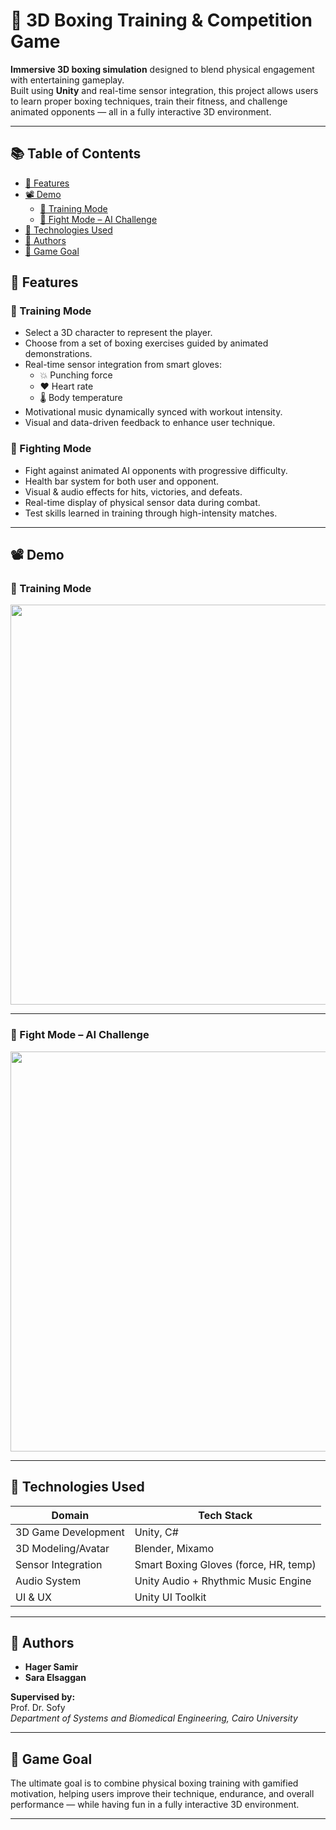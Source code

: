 # 🥊 3D Boxing Training & Competition Game

**Immersive 3D boxing simulation** designed to blend physical engagement with entertaining gameplay.  
Built using **Unity** and real-time sensor integration, this project allows users to learn proper boxing techniques, train their fitness, and challenge animated opponents — all in a fully interactive 3D environment.

---

## 📚 Table of Contents

- [🎯 Features](#-features)
- [📽️ Demo](#-demo)
  - [🧠 Training Mode](#-training-mode)
  - [🥊 Fight Mode – AI Challenge](#-fight-mode--ai-challenge)
- [🧠 Technologies Used](#-technologies-used)
- [👥 Authors](#-authors)
- [🎯 Game Goal](#-game-goal)



## 🎯 Features

### 🧪 Training Mode

- Select a 3D character to represent the player.
- Choose from a set of boxing exercises guided by animated demonstrations.
- Real-time sensor integration from smart gloves:
  - 💥 Punching force  
  - ❤️ Heart rate  
  - 🌡️ Body temperature  
- Motivational music dynamically synced with workout intensity.
- Visual and data-driven feedback to enhance user technique.

### 🥇 Fighting Mode

- Fight against animated AI opponents with progressive difficulty.
- Health bar system for both user and opponent.
- Visual & audio effects for hits, victories, and defeats.
- Real-time display of physical sensor data during combat.
- Test skills learned in training through high-intensity matches.

---

## 📽️ Demo

### 🧠 Training Mode

<div align="center">
  <img src="https://github.com/YOUR_USERNAME/YOUR_REPO/blob/main/Demo/training.gif?raw=true" width="640">
</div>

---

### 🥊 Fight Mode – AI Challenge

<div align="center">
  <img src="https://github.com/YOUR_USERNAME/YOUR_REPO/blob/main/Demo/fight.gif?raw=true" width="640">
</div>

---

## 🧠 Technologies Used

| Domain              | Tech Stack                           |
|---------------------|--------------------------------------|
| 3D Game Development | Unity, C#                            |
| 3D Modeling/Avatar  | Blender, Mixamo                      |
| Sensor Integration  | Smart Boxing Gloves (force, HR, temp)|
| Audio System        | Unity Audio + Rhythmic Music Engine  |
| UI & UX             | Unity UI Toolkit                     |

---

## 👥 Authors

- **Hager Samir**
- **Sara Elsaggan**

**Supervised by:**  
Prof. Dr. Sofy  
_Department of Systems and Biomedical Engineering, Cairo University_

---

## 🎯 Game Goal

The ultimate goal is to combine physical boxing training with gamified motivation, helping users improve their technique, endurance, and overall performance — while having fun in a fully interactive 3D environment.

---
